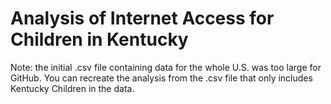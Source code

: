 # Analysis of Internet Access for Children in Kentucky

Note: the initial .csv file containing data for the whole U.S. was too large for GitHub. You can recreate the analysis from the .csv file that only includes Kentucky Children in the data. 
